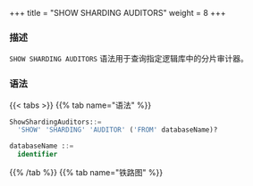 +++
title = "SHOW SHARDING AUDITORS"
weight = 8
+++

### 描述

`SHOW SHARDING AUDITORS` 语法用于查询指定逻辑库中的分片审计器。

### 语法

{{< tabs >}}
{{% tab name="语法" %}}
```sql
ShowShardingAuditors::=
  'SHOW' 'SHARDING' 'AUDITOR' ('FROM' databaseName)?

databaseName ::=
  identifier
```
{{% /tab %}}
{{% tab name="铁路图" %}}
<iframe frameborder="0" name="diagram" id="diagram" width="100%" height="100%"></iframe>
{{% /tab %}}
{{< /tabs >}}

### 补充说明

- 未指定 `databaseName` 时，默认是当前使用的 `DATABASE`。 如果也未使用 `DATABASE` 则会提示 `No database selected`。

### 返回值说明

| 列                      | 说明          |
| -----------------------|---------------|
| name                   | 分片审计器名称  |
| type                   | 分片审计算法类型 |
| props                  | 分片审计算法参数 |

### 示例

- 查询指定逻辑库中的分片审计器

```sql
SHOW SHARDING AUDITORS FROM sharding_db;
```

```sql
mysql> SHOW SHARDING AUDITORS FROM sharding_db;
+-------------------------------+-------------------------+-------+
| name                          | type                    | props |
+-------------------------------+-------------------------+-------+
| sharding_key_required_auditor | dml_sharding_conditions | {}    |
+-------------------------------+-------------------------+-------+
1 row in set (0.01 sec)
```

- 查询当前逻辑库中的分片审计器

```sql
SHOW SHARDING AUDITORS;
```

```sql
mysql> SHOW SHARDING AUDITORS;
+-------------------------------+-------------------------+-------+
| name                          | type                    | props |
+-------------------------------+-------------------------+-------+
| sharding_key_required_auditor | dml_sharding_conditions | {}    |
+-------------------------------+-------------------------+-------+
1 row in set (0.00 sec)
```

### 保留字

`SHOW`、`SHARDING`、`AUDITORS`、`FROM`

### 相关链接

- [保留字](/cn/user-manual/shardingsphere-proxy/distsql/syntax/reserved-word/)

